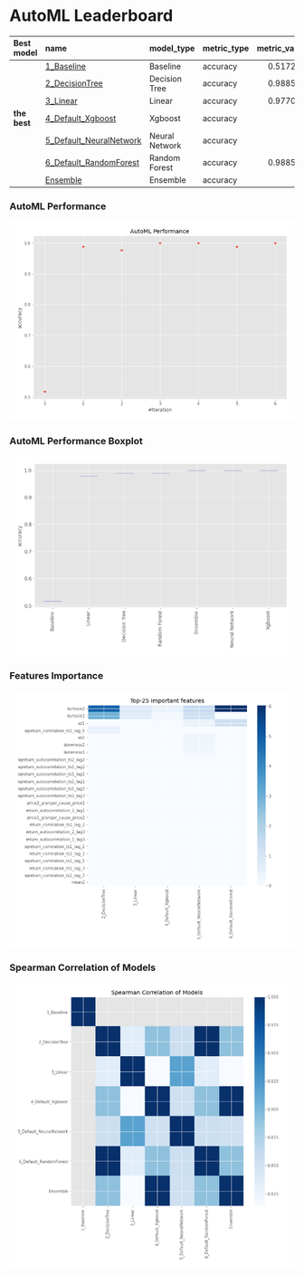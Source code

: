 # AutoML Leaderboard

| Best model   | name                                                         | model_type     | metric_type   |   metric_value |   train_time |
|:-------------|:-------------------------------------------------------------|:---------------|:--------------|---------------:|-------------:|
|              | [1_Baseline](1_Baseline/README.md)                           | Baseline       | accuracy      |       0.517241 |         9.86 |
|              | [2_DecisionTree](2_DecisionTree/README.md)                   | Decision Tree  | accuracy      |       0.988506 |        16.13 |
|              | [3_Linear](3_Linear/README.md)                               | Linear         | accuracy      |       0.977011 |        13.16 |
| **the best** | [4_Default_Xgboost](4_Default_Xgboost/README.md)             | Xgboost        | accuracy      |       1        |        16.44 |
|              | [5_Default_NeuralNetwork](5_Default_NeuralNetwork/README.md) | Neural Network | accuracy      |       1        |        12.54 |
|              | [6_Default_RandomForest](6_Default_RandomForest/README.md)   | Random Forest  | accuracy      |       0.988506 |        18.72 |
|              | [Ensemble](Ensemble/README.md)                               | Ensemble       | accuracy      |       1        |         0.41 |

### AutoML Performance
![AutoML Performance](ldb_performance.png)

### AutoML Performance Boxplot
![AutoML Performance Boxplot](ldb_performance_boxplot.png)

### Features Importance
![features importance across models](features_heatmap.png)



### Spearman Correlation of Models
![models spearman correlation](correlation_heatmap.png)

